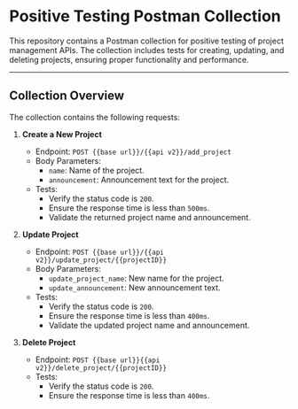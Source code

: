 # Positive Testing Postman Collection

This repository contains a Postman collection for positive testing of project management APIs. The collection includes tests for creating, updating, and deleting projects, ensuring proper functionality and performance.

---

## Collection Overview

The collection contains the following requests:

1. **Create a New Project**  
   - Endpoint: `POST {{base url}}/{{api v2}}/add_project`
   - Body Parameters:
     - `name`: Name of the project.
     - `announcement`: Announcement text for the project.
   - Tests:
     - Verify the status code is `200`.
     - Ensure the response time is less than `500ms`.
     - Validate the returned project name and announcement.

2. **Update Project**  
   - Endpoint: `POST {{base url}}/{{api v2}}/update_project/{{projectID}}`
   - Body Parameters:
     - `update_project_name`: New name for the project.
     - `update_announcement`: New announcement text.
   - Tests:
     - Verify the status code is `200`.
     - Ensure the response time is less than `400ms`.
     - Validate the updated project name and announcement.

3. **Delete Project**  
   - Endpoint: `POST {{base url}}{{api v2}}/delete_project/{{projectID}}`
   - Tests:
     - Verify the status code is `200`.
     - Ensure the response time is less than `400ms`.

